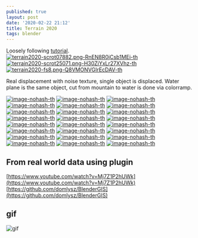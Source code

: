 ```yaml
---
published: true
layout: post
date: '2020-02-22 21:12'
title: Terrain 2020
tags: blender 
---
```

Loosely following [tutorial](https://www.youtube.com/watch?v=yrMee2gcS20).  
[![terrain2020-scrot07882.png-RnEN8R0jCsb1MEi-th](https://images.weserv.nl/?url=https://i.imgur.com/K8giremb.jpg)](https://images.weserv.nl/?url=https://i.imgur.com/K8girem.jpg)
[![terrain2020-scrot25071.png-H30ZiYxLr27XVhz-th](https://images.weserv.nl/?url=https://i.imgur.com/0p6HP4yb.jpg)](https://images.weserv.nl/?url=https://i.imgur.com/0p6HP4y.jpg)
[![terrain2020-fs8.png-Q8VMONVGIrEcDAV-th](https://images.weserv.nl/?url=https://i.imgur.com/nOekn7x.png)](https://images.weserv.nl/?url=https://i.imgur.com/T4M5dYY.png)

Real displacement with noise texture, single object is displaced. Water plane is the same object, cut from mountain to water is done via colorramp.

[![image-nohash-th](https://images.weserv.nl/?url=https://i.imgur.com/vXVaCFh.png)](https://images.weserv.nl/?url=https://i.imgur.com/WYFpGAE.png)
[![image-nohash-th](https://images.weserv.nl/?url=https://i.imgur.com/YnzrxWE.png)](https://images.weserv.nl/?url=https://i.imgur.com/EmGdYfr.png)
[![image-nohash-th](https://images.weserv.nl/?url=https://i.imgur.com/jecurCT.png)](https://images.weserv.nl/?url=https://i.imgur.com/PDFIwA9.png)
[![image-nohash-th](https://images.weserv.nl/?url=https://i.imgur.com/JxJBO96.png)](https://images.weserv.nl/?url=https://i.imgur.com/5dxmvap.png)
[![image-nohash-th](https://images.weserv.nl/?url=https://i.imgur.com/d1hf2iu.png)](https://images.weserv.nl/?url=https://i.imgur.com/82qB4ty.png)
[![image-nohash-th](https://images.weserv.nl/?url=https://i.imgur.com/I8xKHhM.png)](https://images.weserv.nl/?url=https://i.imgur.com/wEUUtr7.png)
[![image-nohash-th](https://images.weserv.nl/?url=https://i.imgur.com/slU6Tj5.png)](https://images.weserv.nl/?url=https://i.imgur.com/KxCG9yh.png)
[![image-nohash-th](https://images.weserv.nl/?url=https://i.imgur.com/yEYtllo.png)](https://images.weserv.nl/?url=https://i.imgur.com/vwPiC3M.png)
[![image-nohash-th](https://images.weserv.nl/?url=https://i.imgur.com/6Qb2kKy.png)](https://images.weserv.nl/?url=https://i.imgur.com/RgXX6Cd.png)
[![image-nohash-th](https://images.weserv.nl/?url=https://i.imgur.com/gjxD5Vu.png)](https://images.weserv.nl/?url=https://i.imgur.com/sInzHlW.png)
[![image-nohash-th](https://images.weserv.nl/?url=https://i.imgur.com/NPycqam.png)](https://images.weserv.nl/?url=https://i.imgur.com/8Wvrtma.png)
[![image-nohash-th](https://images.weserv.nl/?url=https://i.imgur.com/0o6fXy4.png)](https://images.weserv.nl/?url=https://i.imgur.com/152vsKu.png)
[![image-nohash-th](https://images.weserv.nl/?url=https://i.imgur.com/sTXB3Gq.png)](https://images.weserv.nl/?url=https://i.imgur.com/zSW11C3.png)
[![image-nohash-th](https://images.weserv.nl/?url=https://i.imgur.com/lNYuVtB.png)](https://images.weserv.nl/?url=https://i.imgur.com/vycgxMg.png)
[![image-nohash-th](https://images.weserv.nl/?url=https://i.imgur.com/MrxNsqw.png)](https://images.weserv.nl/?url=https://i.imgur.com/jIt48MI.png)
[![image-nohash-th](https://images.weserv.nl/?url=https://i.imgur.com/KNlPPlt.png)](https://images.weserv.nl/?url=https://i.imgur.com/YBqVImI.png)
[![image-nohash-th](https://images.weserv.nl/?url=https://i.imgur.com/ur5KeHd.png)](https://images.weserv.nl/?url=https://i.imgur.com/HPPVyKR.png)
[![image-nohash-th](https://images.weserv.nl/?url=https://i.imgur.com/jMyPf92.png)](https://images.weserv.nl/?url=https://i.imgur.com/mT39Xxk.png)
[![image-nohash-th](https://images.weserv.nl/?url=https://i.imgur.com/ggNHKoN.png)](https://images.weserv.nl/?url=https://i.imgur.com/QTXLUh4.png)
[![image-nohash-th](https://images.weserv.nl/?url=https://i.imgur.com/dotYPVQ.png)](https://images.weserv.nl/?url=https://i.imgur.com/Uh42RfY.png)
[![image-nohash-th](https://images.weserv.nl/?url=https://i.imgur.com/HSlxcrJ.png)](https://images.weserv.nl/?url=https://i.imgur.com/GIyr5mP.png)
[![image-nohash-th](https://images.weserv.nl/?url=https://i.imgur.com/28dAmGO.png)](https://images.weserv.nl/?url=https://i.imgur.com/JzY8zpb.png)
[![image-nohash-th](https://images.weserv.nl/?url=https://i.imgur.com/a68d2uM.png)](https://images.weserv.nl/?url=https://i.imgur.com/pWUgDPD.png)
[![image-nohash-th](https://images.weserv.nl/?url=https://i.imgur.com/psXH4tG.png)](https://images.weserv.nl/?url=https://i.imgur.com/wS72M5x.png)

## From real world data using plugin

[https://www.youtube.com/watch?v=Mj7Z1P2hUWk](https://www.youtube.com/watch?v=Mj7Z1P2hUWk)  
[https://github.com/domlysz/BlenderGIS](https://github.com/domlysz/BlenderGIS)

## gif

![gif](/media/terrain.gif)
